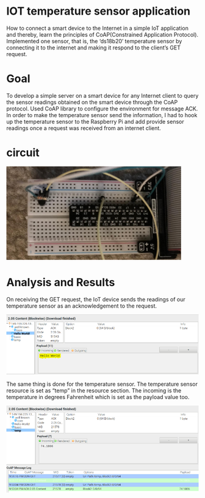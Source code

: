 # IOT temperature sensor application 
How to connect a smart device to the Internet in a simple IoT application and thereby, 
learn the principles of CoAP(Constrained Application Protocol). Implemented one sensor, that is, the ‘ds18b20’ temperature sensor
by connecting it to the internet and making it respond to the client’s GET request. 


# Goal
 To develop a simple server on a smart device for any Internet client to query the sensor readings obtained on the smart device
 through the CoAP protocol. Used CoAP library to configure the environment for message ACK.
 In order to make the temperature sensor send the information, I had to hook up the temperature sensor to the Raspberry Pi and add provide sensor readings 
 once a request was received from an internet client. 
 
 # circuit
 <img src="images/circuit.PNG">
 
# Analysis and Results
On receiving the GET request, the IoT device sends the readings of our temperature sensor as an acknowledgement to the request.

<img src="images/1.PNG">

The same thing is done for the temperature sensor. The temperature sensor resource is set as “temp” in the resource section.
The incoming is the temperature in degrees Fahrenheit which is set as the payload value too. 
 
<img src="images/3.PNG">



